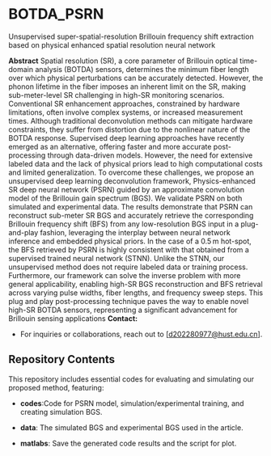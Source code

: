# BOTDA_PSRN
Unsupervised super-spatial-resolution Brillouin frequency shift extraction based on physical enhanced spatial resolution neural network

**Abstract**
 Spatial resolution (SR), a core parameter of Brillouin optical time-domain analysis (BOTDA) sensors, determines the minimum fiber length over which physical perturbations can be accurately detected. However, the phonon lifetime in the fiber imposes an inherent limit on the SR, making sub-meter-level SR challenging in high-SR monitoring scenarios. Conventional SR enhancement approaches, constrained by hardware limitations, often involve complex systems, or increased measurement times. Although traditional deconvolution methods can mitigate hardware constraints, they suffer from distortion due to the nonlinear nature of the BOTDA response. Supervised deep learning approaches have recently emerged as an alternative, offering faster and more accurate post-processing through data-driven models. However, the need for extensive labeled data and the lack of physical priors lead to high computational costs and limited generalization. To overcome these challenges, we propose an unsupervised deep learning deconvolution framework, Physics-enhanced SR deep neural network (PSRN) guided by an approximate convolution model of the Brillouin gain spectrum (BGS). We validate PSRN on both simulated and experimental data. The results demonstrate that PSRN can reconstruct sub-meter SR BGS and accurately retrieve the corresponding Brillouin frequency shift (BFS) from any low-resolution BGS input in a plug-and-play fashion, leveraging the interplay between neural network inference and embedded physical priors. In the case of a 0.5 m hot-spot, the BFS retrieved by PSRN is highly consistent with that obtained from a supervised trained neural network (STNN). Unlike the STNN, our unsupervised method does not require labeled data or training process. Furthermore, our framework can solve the inverse problem with more general applicability, enabling high-SR BGS reconstruction and BFS retrieval across varying pulse widths, fiber lengths, and frequency sweep steps. This plug and play post-processing technique paves the way to enable novel high-SR BOTDA sensors, representing a significant advancement for Brillouin sensing applications 
**Contact:**
- For inquiries or collaborations, reach out to [d202280977@hust.edu.cn].

## Repository Contents

This repository includes essential codes for evaluating and simulating our proposed method, featuring:

- **codes**:Code for PSRN model, simulation/experimental training, and creating simulation BGS.

- **data**: The simulated BGS and experimental BGS used in the article.

- **matlabs**: Save the generated code results and the script for plot.
